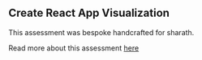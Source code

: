 ## Create React App Visualization

This assessment was bespoke handcrafted for sharath.

Read more about this assessment [here](https://react.eogresources.com)
